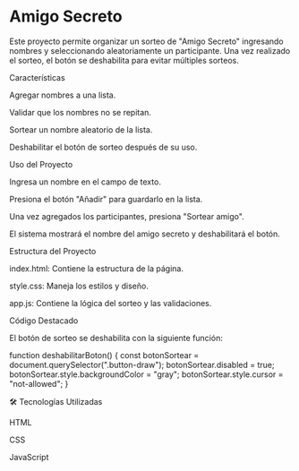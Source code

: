 <h1> Amigo Secreto </h1>

Este proyecto permite organizar un sorteo de "Amigo Secreto" ingresando nombres y seleccionando aleatoriamente un participante. Una vez realizado el sorteo, el botón se deshabilita para evitar múltiples sorteos.

 Características

Agregar nombres a una lista.

Validar que los nombres no se repitan.

Sortear un nombre aleatorio de la lista.

Deshabilitar el botón de sorteo después de su uso.

 Uso del Proyecto

Ingresa un nombre en el campo de texto.

Presiona el botón "Añadir" para guardarlo en la lista.

Una vez agregados los participantes, presiona "Sortear amigo".

El sistema mostrará el nombre del amigo secreto y deshabilitará el botón.

 Estructura del Proyecto

index.html: Contiene la estructura de la página.

style.css: Maneja los estilos y diseño.

app.js: Contiene la lógica del sorteo y las validaciones.

 Código Destacado

El botón de sorteo se deshabilita con la siguiente función:

function deshabilitarBoton() {
    const botonSortear = document.querySelector(".button-draw");
    botonSortear.disabled = true;
    botonSortear.style.backgroundColor = "gray";
    botonSortear.style.cursor = "not-allowed";
}

🛠️ Tecnologías Utilizadas

HTML

CSS

JavaScript
